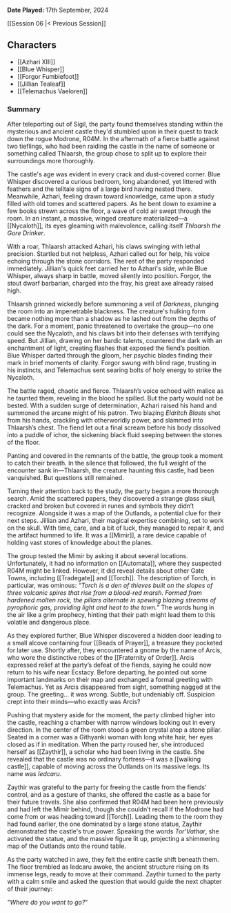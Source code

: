 **Date Played:** 17th September, 2024

[[Session 06 |< Previous Session]] 

## Characters

- [[Azhari XIII]]
- [[Blue Whisper]]
- [[Forgor Fumblefoot]]
- [[Jillian Tealeaf]]
- [[Telemachus Vaeloren]]

### Summary

After teleporting out of Sigil, the party found themselves standing within the mysterious and ancient castle they'd stumbled upon in their quest to track down the rogue Modrone, R04M. In the aftermath of a fierce battle against two tieflings, who had been raiding the castle in the name of someone or something called Thlaarsh, the group chose to split up to explore their surroundings more thoroughly.

The castle's age was evident in every crack and dust-covered corner. Blue Whisper discovered a curious bedroom, long abandoned, yet littered with feathers and the telltale signs of a large bird having nested there. Meanwhile, Azhari, feeling drawn toward knowledge, came upon a study filled with old tomes and scattered papers. As he bent down to examine a few books strewn across the floor, a wave of cold air swept through the room. In an instant, a massive, winged creature materialized—a [[Nycaloth]], its eyes gleaming with malevolence, calling itself _Thlaarsh the Gore Drinker_.

With a roar, Thlaarsh attacked Azhari, his claws swinging with lethal precision. Startled but not helpless, Azhari called out for help, his voice echoing through the stone corridors. The rest of the party responded immediately. Jillian's quick feet carried her to Azhari's side, while Blue Whisper, always sharp in battle, moved silently into position. Forgor, the stout dwarf barbarian, charged into the fray, his great axe already raised high. 

Thlaarsh grinned wickedly before summoning a veil of _Darkness_, plunging the room into an impenetrable blackness. The creature's hulking form became nothing more than a shadow as he lashed out from the depths of the dark. For a moment, panic threatened to overtake the group—no one could see the Nycaloth, and his claws bit into their defenses with terrifying speed. But Jillian, drawing on her bardic talents, countered the dark with an enchantment of light, creating flashes that exposed the fiend’s position. Blue Whisper darted through the gloom, her psychic blades finding their mark in brief moments of clarity. Forgor swung with blind rage, trusting in his instincts, and Telemachus sent searing bolts of holy energy to strike the Nycaloth.

The battle raged, chaotic and fierce. Thlaarsh’s voice echoed with malice as he taunted them, reveling in the blood he spilled. But the party would not be bested. With a sudden surge of determination, Azhari raised his hand and summoned the arcane might of his patron. Two blazing _Eldritch Blasts_ shot from his hands, crackling with otherworldly power, and slammed into Thlaarsh’s chest. The fiend let out a final scream before his body dissolved into a puddle of ichor, the sickening black fluid seeping between the stones of the floor.

Panting and covered in the remnants of the battle, the group took a moment to catch their breath. In the silence that followed, the full weight of the encounter sank in—Thlaarsh, the creature haunting this castle, had been vanquished. But questions still remained.

Turning their attention back to the study, the party began a more thorough search. Amid the scattered papers, they discovered a strange glass skull, cracked and broken but covered in runes and symbols they didn’t recognize. Alongside it was a map of the Outlands, a potential clue for their next steps. Jillian and Azhari, their magical expertise combining, set to work on the skull. With time, care, and a bit of luck, they managed to repair it, and the artifact hummed to life. It was a [[Mimir]], a rare device capable of holding vast stores of knowledge about the planes.

The group tested the Mimir by asking it about several locations. Unfortunately, it had no information on [[Automata]], where they suspected R04M might be linked. However, it did reveal details about other Gate Towns, including [[Tradegate]] and [[Torch]]. The description of Torch, in particular, was ominous: _“Torch is a den of thieves built on the slopes of three volcanic spires that rise from a blood-red marsh. Formed from hardened molten rock, the pillars alternate in spewing blazing streams of pyrophoric gas, providing light and heat to the town.”_ The words hung in the air like a grim prophecy, hinting that their path might lead them to this volatile and dangerous place.

As they explored further, Blue Whisper discovered a hidden door leading to a small alcove containing four [[Beads of Prayer]], a treasure they pocketed for later use. Shortly after, they encountered a gnome by the name of Arcis, who wore the distinctive robes of the [[Fraternity of Order]]. Arcis expressed relief at the party’s defeat of the fiends, saying he could now return to his wife near Ecstacy. Before departing, he pointed out some important landmarks on their map and exchanged a formal greeting with Telemachus. Yet as Arcis disappeared from sight, something nagged at the group. The greeting... it was wrong. Subtle, but undeniably off. Suspicion crept into their minds—who exactly was Arcis?

Pushing that mystery aside for the moment, the party climbed higher into the castle, reaching a chamber with narrow windows looking out in every direction. In the center of the room stood a green crystal atop a stone pillar. Seated in a corner was a Githyanki woman with long white hair, her eyes closed as if in meditation. When the party roused her, she introduced herself as [[Zaythir]], a scholar who had been living in the castle. She revealed that the castle was no ordinary fortress—it was a [[walking castle]], capable of moving across the Outlands on its massive legs. Its name was _Iedcaru_.

Zaythir was grateful to the party for freeing the castle from the fiends’ control, and as a gesture of thanks, she offered the castle as a base for their future travels. She also confirmed that R04M had been here previously and had left the Mimir behind, though she couldn’t recall if the Modrone had come from or was heading toward [[Torch]]. Leading them to the room they had found earlier, the one dominated by a large stone statue, Zaythir demonstrated the castle's true power. Speaking the words _Tor'Vathar_, she activated the statue, and the massive figure lit up, projecting a shimmering map of the Outlands onto the round table.

As the party watched in awe, they felt the entire castle shift beneath them. The floor trembled as Iedcaru awoke, the ancient structure rising on its immense legs, ready to move at their command. Zaythir turned to the party with a calm smile and asked the question that would guide the next chapter of their journey:

"*Where do you want to go?*"